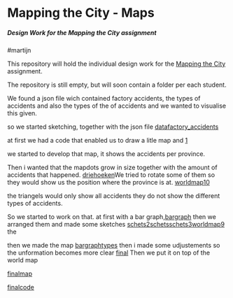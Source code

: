 # Mapping the City - Maps

##### Design Work for the Mapping the City assignment
#martijn

This repository will hold the individual design work for the [Mapping the City](https://github.com/ArtezGDA/Course-Material/blob/master/MappingTheCity.md) assignment.

The repository is still empty, but will soon contain a folder per each student.

We found a json file wich contained factory accidents, the types of accidents and also the types of the of accidents and we wanted to visualise this given.

so we started sketching, together with the json file
[data](data.json)[factory_accidents](province_accidents4.json)


at first we had a code that enabled us to draw a litle map and [1](1.png)

we started to develop that map, it shows the accidents per province.

Then i wanted that the mapdots grow in size together with the amount of accidents that happened.
[driehoeken](driehoeken.png)We tried to rotate some of them so they would show us the position where the province is at. [worldmap10](worldmap10.pdf)

the triangels would only show all accidents they do not show the different types of accidents.

So we started to work on that. at first with a bar graph,[bargraph](bargraph.png) then we arranged them 
and made some sketches
[schets2](schets2.pdf)[schets](schets.pdf)[schets3](schets3.pdf)[worldmap9](worldmap9.pv)
the 

then we made the map [bargraphtypes](bargraphtypes.png) then i made some udjustements so the unformation becomes more clear [final](final.pdf) Then we put it on top of the world map

[finalmap](finalmap.pdf)

[finalcode](finalcode.pv)

 